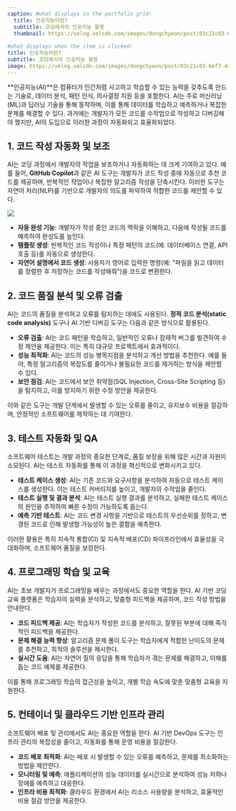 ```yaml
---
caption: #what displays in the portfolio grid:
  title: 인공지능이란?
  subtitle: 코딩에서의 인공지능 활용
  thumbnail: https://velog.velcdn.com/images/dongchyeon/post/03c21c03-6ef7-4aca-b468-f55bf843904a/image.png
  
#what displays when the item is clicked:
title: 인공지능이란?
subtitle: 코딩에서의 인공지능 활용
image: https://velog.velcdn.com/images/dongchyeon/post/03c21c03-6ef7-4aca-b468-f55bf843904a/image.png #main image, can be a link or a file in assets/img/portfolio
---
```


**인공지능(AI)**은 컴퓨터가 인간처럼 사고하고 학습할 수 있는 능력을 갖추도록 만드는 기술로, 데이터 분석, 패턴 인식, 의사결정 지원 등을 포함한다. AI는 주로 머신러닝(ML)과 딥러닝 기술을 통해 동작하며, 이를 통해 데이터를 학습하고 예측하거나 복잡한 문제를 해결할 수 있다. 과거에는 개발자가 모든 코드를 수작업으로 작성하고 디버깅해야 했지만, AI의 도입으로 이러한 과정이 자동화되고 효율화되었다.

## 1. 코드 작성 자동화 및 보조
AI는 코딩 과정에서 개발자의 작업을 보조하거나 자동화하는 데 크게 기여하고 있다. 예를 들어, **GitHub Copilot**과 같은 AI 도구는 개발자가 코드 작성 중에 자동으로 추천 코드를 제공하며, 반복적인 작업이나 복잡한 알고리즘 작성을 단축시킨다. 이러한 도구는 자연어 처리(NLP)를 기반으로 개발자의 의도를 파악하여 적합한 코드를 제안할 수 있다.

![](https://velog.velcdn.com/images/dongchyeon/post/03c21c03-6ef7-4aca-b468-f55bf843904a/image.png)


- **자동 완성 기능**: 개발자가 작성 중인 코드의 맥락을 이해하고, 다음에 작성될 코드를 예측하여 완성도를 높인다.
- **템플릿 생성**: 반복적인 코드 작성이나 특정 패턴의 코드(예: 데이터베이스 연결, API 호출 등)를 자동으로 생성한다.
- **자연어 설명에서 코드 생성**: 사용자가 영어로 입력한 명령(예: "파일을 읽고 데이터를 정렬한 후 저장하는 코드를 작성해줘")을 코드로 변환한다.


## 2. 코드 품질 분석 및 오류 검출
AI는 코드의 품질을 분석하고 오류를 탐지하는 데에도 사용된다. **정적 코드 분석(static code analysis)** 도구나 AI 기반 디버깅 도구는 다음과 같은 방식으로 활용된다.

- **오류 검출**: AI는 코드 패턴을 학습하고, 일반적인 오류나 잠재적 버그를 발견하여 수정 제안을 제공한다. 이는 특히 대규모 프로젝트에서 효과적이다.
- **성능 최적화**: AI는 코드의 성능 병목지점을 분석하고 개선 방법을 추천한다. 예를 들어, 특정 알고리즘의 복잡도를 줄이거나 불필요한 코드를 제거하는 방식을 제안할 수 있다.
- **보안 점검**: AI는 코드에서 보안 취약점(SQL Injection, Cross-Site Scripting 등)을 탐지하고, 이를 방지하기 위한 수정 방안을 제공한다.

이와 같은 도구는 개발 단계에서 발생할 수 있는 오류를 줄이고, 유지보수 비용을 절감하며, 안정적인 소프트웨어를 제작하는 데 기여한다.


## 3. 테스트 자동화 및 QA
소프트웨어 테스트는 개발 과정의 중요한 단계로, 품질 보장을 위해 많은 시간과 자원이 소모된다. AI는 테스트 자동화를 통해 이 과정을 혁신적으로 변화시키고 있다.

- **테스트 케이스 생성**: AI는 기존 코드와 요구사항을 분석하여 자동으로 테스트 케이스를 생성한다. 이는 테스트 커버리지를 높이고, 개발자의 수작업을 줄인다.
- **테스트 실행 및 결과 분석**: AI는 테스트 실행 결과를 분석하고, 실패한 테스트 케이스의 원인을 추적하여 빠른 수정이 가능하도록 돕는다.
- **예측 기반 테스트**: AI는 코드 변경 사항을 기반으로 테스트의 우선순위를 정하고, 변경된 코드로 인해 발생할 가능성이 높은 결함을 예측한다.

이러한 활용은 특히 지속적 통합(CI) 및 지속적 배포(CD) 파이프라인에서 효율성을 극대화하며, 소프트웨어 품질을 보장한다.


## 4. 프로그래밍 학습 및 교육
AI는 초보 개발자가 프로그래밍을 배우는 과정에서도 중요한 역할을 한다. AI 기반 코딩 교육 플랫폼은 학습자의 실력을 분석하고, 맞춤형 피드백을 제공하며, 코드 작성 방법을 안내한다.

- **코드 피드백 제공**: AI는 학습자가 작성한 코드를 분석하고, 잘못된 부분에 대해 즉각적인 피드백을 제공한다.
- **문제 해결 능력 향상**: 알고리즘 문제 풀이 도구는 학습자에게 적합한 난이도의 문제를 추천하고, 최적의 솔루션을 제시한다.
- **실시간 도움**: AI는 자연어 질의 응답을 통해 학습자가 겪는 문제를 해결하고, 이해를 돕는 코드 예제를 제공한다.

이를 통해 프로그래밍 학습의 접근성을 높이고, 개별 학습 속도에 맞춘 맞춤형 교육을 지원한다.


## 5. 컨테이너 및 클라우드 기반 인프라 관리
소프트웨어 배포 및 관리에서도 AI는 중요한 역할을 한다. AI 기반 DevOps 도구는 인프라 관리의 복잡성을 줄이고, 자동화를 통해 운영 비용을 절감한다.

- **코드 배포 최적화**: AI는 배포 시 발생할 수 있는 오류를 예측하고, 문제를 최소화하는 방법을 제안한다.
- **모니터링 및 예측**: 애플리케이션의 성능 데이터를 실시간으로 분석하여 성능 저하나 장애를 예측하고 대응한다.
- **인프라 비용 최적화**: 클라우드 환경에서 AI는 리소스 사용량을 분석하고, 효율적인 비용 절감 방안을 제공한다.